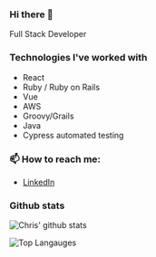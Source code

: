 ### Hi there 👋

Full Stack Developer

### Technologies I've worked with
- React
- Ruby / Ruby on Rails
- Vue
- AWS
- Groovy/Grails
- Java
- Cypress automated testing

### 📫 How to reach me: 
- [LinkedIn](https://www.linkedin.com/in/christopherqtri/)


### Github stats
![Chris' github stats](https://github-readme-stats.vercel.app/api?username=MomentaiChris26&count_private=true)


![Top Langauges](https://github-readme-stats.vercel.app/api/top-langs/?username=MomentaiChris26&langs_count=10)

<!--
**MomentaiChris26/MomentaiChris26** is a ✨ _special_ ✨ repository because its `README.md` (this file) appears on your GitHub profile.

Here are some ideas to get you started:

- 🔭 I’m currently working on ...
- 🌱 I’m currently learning ...
- 👯 I’m looking to collaborate on ...
- 🤔 I’m looking for help with ...
- 💬 Ask me about ...
- 📫 How to reach me: ...
- 😄 Pronouns: ...
- ⚡ Fun fact: ...
-->
